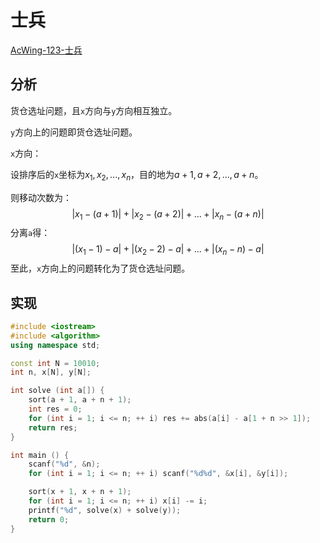 # 士兵

[AcWing-123-士兵](https://www.acwing.com/problem/content/125/)

## 分析

货仓选址问题，且`x`方向与`y`方向相互独立。

`y`方向上的问题即货仓选址问题。

`x`方向：

设排序后的`x`坐标为$x_1, x_2, ..., x_n$，目的地为$a+1, a+2,..., a+n$。

则移动次数为：
$$
|x_1 - (a+1)|+|x_2-(a+2)|+...+|x_n - (a+n)|
$$
分离`a`得：
$$
|(x_1-1)-a|+|(x_2-2)-a|+...+|(x_n-n)-a|
$$
至此，`x`方向上的问题转化为了货仓选址问题。

## 实现

```cpp
#include <iostream>
#include <algorithm>
using namespace std;

const int N = 10010;
int n, x[N], y[N];

int solve (int a[]) {
    sort(a + 1, a + n + 1);
    int res = 0;
    for (int i = 1; i <= n; ++ i) res += abs(a[i] - a[1 + n >> 1]);
    return res;
}

int main () {
    scanf("%d", &n);
    for (int i = 1; i <= n; ++ i) scanf("%d%d", &x[i], &y[i]);

    sort(x + 1, x + n + 1);
    for (int i = 1; i <= n; ++ i) x[i] -= i;
    printf("%d", solve(x) + solve(y));
    return 0;
}
```



